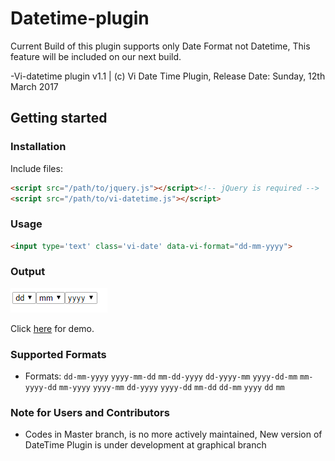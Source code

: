 # Datetime-plugin
Current Build of this plugin supports only Date Format not Datetime, This feature will be included on our next build.

-Vi-datetime plugin v1.1 | (c) Vi Date Time Plugin, Release Date: Sunday, 12th March 2017

## Getting started

### Installation

Include files:

```html
<script src="/path/to/jquery.js"></script><!-- jQuery is required -->
<script src="/path/to/vi-datetime.js"></script>
```
### Usage
```html
<input type='text' class='vi-date' data-vi-format="dd-mm-yyyy">
```

### Output
![Alt text](https://raw.githubusercontent.com/vinodselvin/datetime-plugin/master/demo.png)

Click <a href="http://codepen.io/vinodselvin/pen/gmzpKj" target="_blank">here</a> for demo.

### Supported Formats
- Formats: `dd-mm-yyyy` `yyyy-mm-dd` `mm-dd-yyyy` `dd-yyyy-mm` `yyyy-dd-mm` `mm-yyyy-dd` `mm-yyyy` `yyyy-mm` `dd-yyyy` `yyyy-dd` `mm-dd` `dd-mm` `yyyy` `dd` `mm`


### Note for Users and Contributors
- Codes in Master branch, is no more actively maintained, New version of DateTime Plugin is under development at graphical branch
